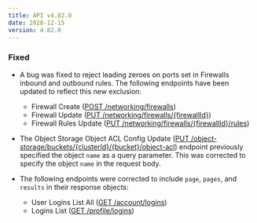 ```yaml
---
title: API v4.82.0
date: 2020-12-15
version: 4.82.0
---
```


### Fixed

- A bug was fixed to reject leading zeroes on ports set in Firewalls inbound and outbound rules. The following endpoints have been updated to reflect this new exclusion:

  - Firewall Create ([POST /networking/firewalls](/docs/api/networking/#firewall-create))
  - Firewall Update ([PUT /networking/firewalls/{firewallId}](/docs/api/networking/#firewall-update))
  - Firewall Rules Update ([PUT /networking/firewalls/{firewallId}/rules](/docs/api/networking/#firewall-rules-update))

- The Object Storage Object ACL Config Update ([PUT /object-storage/buckets/{clusterId}/{bucket}/object-acl](/docs/api/object-storage/#object-storage-object-acl-config-update)) endpoint previously specified the object `name` as a query parameter. This was corrected to specify the object `name` in the request body.

- The following endpoints were corrected to include `page`, `pages`, and `results` in their response objects:
  - User Logins List All ([GET /account/logins](/docs/api/account/#user-logins-list-all))
  - Logins List ([GET /profile/logins](/docs/api/profile/#logins-list))